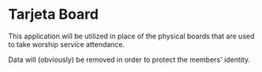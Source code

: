 # Tarjeta Board

This application will be utilized in place of the physical boards that are used to take worship service attendance.

Data will (obviously) be removed in order to protect the members' identity.

